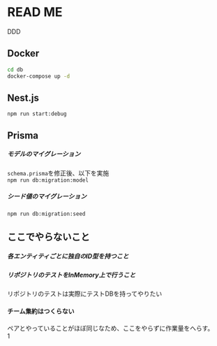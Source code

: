# READ ME
DDD

## Docker
```zsh
cd db
docker-compose up -d
```

## Nest.js
`npm run start:debug`

## Prisma
##### モデルのマイグレーション
`schema.prisma`を修正後、以下を実施  
`npm run db:migration:model`

##### シード値のマイグレーション
`npm run db:migration:seed`

## ここでやらないこと
##### 各エンティティごとに独自のID型を持つこと
##### リポジトリのテストをInMemory上で行うこと
リポジトリのテストは実際にテストDBを持ってやりたい
#### チーム集約はつくらない
ペアとやっていることがほぼ同じなため、ここをやらずに作業量をへらす。  
1
